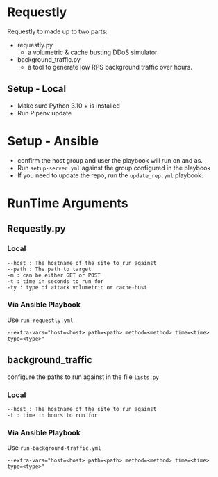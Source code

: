 # Requestly

Requestly to made up to two parts: 
- requestly.py
    - a volumetric & cache busting DDoS simulator 
- background_traffic.py
    - a tool to generate low RPS background traffic over hours. 
## Setup - Local
- Make sure Python 3.10 + is installed 
- Run Pipenv update 

# Setup - Ansible
- confirm the host group and user the playbook will run on and as.
- Run `setup-server.yml` against the group configured in the playbook 
- If you need to update the repo, run the `update_rep.yml` playbook. 

# RunTime Arguments 

## Requestly.py

### Local
```
--host : The hostname of the site to run against
--path : The path to target 
-m : can be either GET or POST
-t : time in seconds to run for
-ty : type of attack volumetric or cache-bust

```
### Via Ansible Playbook 
Use `run-requestly.yml`

```
--extra-vars="host=<host> path=<path> method=<method> time=<time> type=<type>" 
```

## background_traffic 
configure the paths to run against in the file `lists.py`

### Local

```
--host : The hostname of the site to run against
-t : time in hours to run for
```
### Via Ansible Playbook
Use `run-background-traffic.yml`

```
--extra-vars="host=<host> path=<path> method=<method> time=<time> type=<type>" 
```
